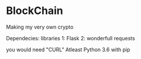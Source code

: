 # BlockChain

Making my very own crypto

Dependecies:
libraries
1: Flask
2: wonderfull requests

you would need "CURL"
Atleast Python 3.6 with pip
